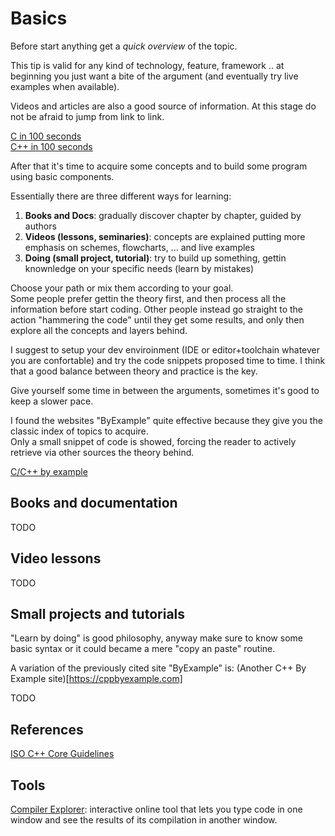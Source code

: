 # Basics

Before start anything get a *quick overview* of the topic.

This tip is valid for any kind of technology, feature, framework .. at beginning you just want a bite of the argument (and eventually try live examples when available).

Videos and articles are also a good source of information. At this stage do not be afraid to jump from link to link.

[C in 100 seconds](https://youtu.be/U3aXWizDbQ4)  
[C++ in 100 seconds](https://youtu.be/MNeX4EGtR5Y)

After that it's time to acquire some concepts and to build some program using basic components.

Essentially there are three different ways for learning:

1. **Books and Docs**: gradually discover chapter by chapter, guided by authors
2. **Videos (lessons, seminaries)**: concepts are explained putting more emphasis on schemes, flowcharts, ... and live examples
3. **Doing (small project, tutorial)**: try to build up something, gettin knownledge on your specific needs (learn by mistakes)

Choose your path or mix them according to your goal.  
Some people prefer gettin the theory first, and then process all the information before start coding. Other people instead go straight to the action "hammering the code" until they get some results, and only then explore all the concepts and layers behind.

I suggest to setup your dev enviroinment (IDE or editor+toolchain whatever you are confortable) and try the code snippets proposed time to time. I think that a good balance between theory and practice is the key.

Give yourself some time in between the arguments, sometimes it's good to keep a slower pace.

I found the websites "ByExample" quite effective because they give you the classic index of topics to acquire.  
Only a small snippet of code is showed, forcing the reader to actively retrieve via other sources the theory behind.

[C/C++ by example](https://www.cbyexample.com)

## Books and documentation

TODO

## Video lessons

TODO

## Small projects and tutorials

"Learn by doing" is good philosophy, anyway make sure to know some basic syntax or it could became a mere "copy an paste" routine.

A variation of the previously cited site "ByExample" is: (Another C++ By Example site)[https://cppbyexample.com]

TODO

## References

[ISO C++ Core Guidelines](https://isocpp.github.io/CppCoreGuidelines/CppCoreGuidelines)

## Tools

[Compiler Explorer](https://godbolt.org/): interactive online tool that lets you type code in one window and see the results of its compilation in another window.